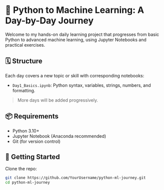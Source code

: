 # 🧠 Python to Machine Learning: A Day-by-Day Journey

Welcome to my hands-on daily learning project that progresses from basic Python to advanced machine learning, using Jupyter Notebooks and practical exercises.

## 🗓️ Structure

Each day covers a new topic or skill with corresponding notebooks:

- `Day1_Basics.ipynb`: Python syntax, variables, strings, numbers, and formatting.

> More days will be added progressively.

## 📦 Requirements

- Python 3.10+
- Jupyter Notebook (Anaconda recommended)
- Git (for version control)

## 🚀 Getting Started

Clone the repo:

```bash
git clone https://github.com/YourUsername/python-ml-journey.git
cd python-ml-journey

